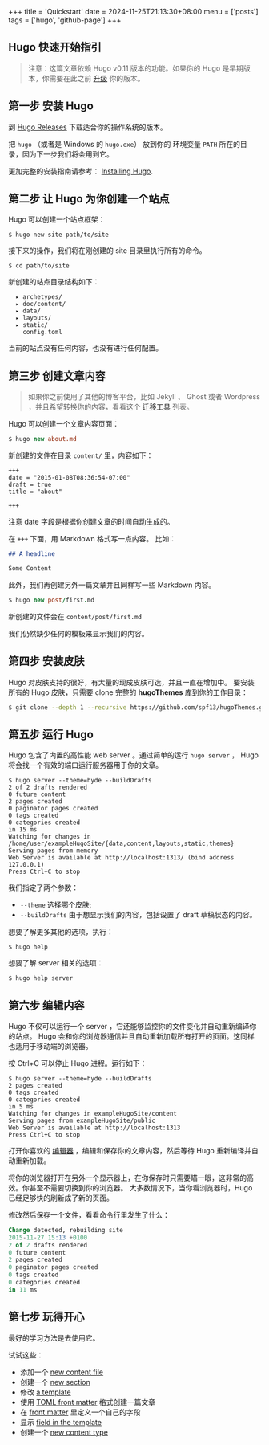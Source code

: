 +++
title = 'Quickstart'
date = 2024-11-25T21:13:30+08:00
menu = ['posts']
tags = ['hugo', 'github-page']
+++

## Hugo 快速开始指引

> 注意：这篇文章依赖 Hugo v0.11 版本的功能。如果你的 Hugo 是早期版本，你需要在此之前 [升级](https://www.gohugo.org/doc/overview/installing/) 你的版本。

## 第一步 安装 Hugo

到 [Hugo Releases](https://github.com/spf13/hugo/releases) 下载适合你的操作系统的版本。

把 `hugo` （或者是 Windows 的 `hugo.exe`） 放到你的 环境变量 `PATH` 所在的目录，因为下一步我们将会用到它。

更加完整的安装指南请参考： [Installing Hugo](https://www.gohugo.org/doc/overview/installing/).

## 第二步 让 Hugo 为你创建一个站点

Hugo 可以创建一个站点框架：

```
$ hugo new site path/to/site
```

接下来的操作，我们将在刚创建的 site 目录里执行所有的命令。

```
$ cd path/to/site
```

新创建的站点目录结构如下：

```
  ▸ archetypes/
  ▸ doc/content/
  ▸ data/
  ▸ layouts/
  ▸ static/
    config.toml
```

当前的站点没有任何内容，也没有进行任何配置。

## 第三步 创建文章内容

> 如果你之前使用了其他的博客平台，比如 Jekyll 、 Ghost 或者 Wordpress ，并且希望转换你的内容，看看这个 [迁移工具](https://www.gohugo.org/doc/tools/#migration-tools) 列表。

Hugo 可以创建一个文章内容页面：

```coffeescript
$ hugo new about.md
```

新创建的文件在目录 `content/` 里，内容如下：

```
+++
date = "2015-01-08T08:36:54-07:00"
draft = true
title = "about"

+++

```

注意 date 字段是根据你创建文章的时间自动生成的。

在 `+++` 下面，用 Markdown 格式写一点内容。 比如：

```markdown
## A headline

Some Content
```

此外，我们再创建另外一篇文章并且同样写一些 Markdown 内容。

```coffeescript
$ hugo new post/first.md
```

新创建的文件会在 `content/post/first.md`

我们仍然缺少任何的模板来显示我们的内容。

## 第四步 安装皮肤

Hugo 对皮肤支持的很好，有大量的现成皮肤可选，并且一直在增加中。 要安装所有的 Hugo 皮肤，只需要 clone 完整的 **hugoThemes** 库到你的工作目录：

```bash
$ git clone --depth 1 --recursive https://github.com/spf13/hugoThemes.git themes
```

## 第五步 运行 Hugo

Hugo 包含了内置的高性能 web server 。通过简单的运行 `hugo server` ， Hugo 将会找一个有效的端口运行服务器用于你的文章。

```
$ hugo server --theme=hyde --buildDrafts
2 of 2 drafts rendered
0 future content
2 pages created
0 paginator pages created
0 tags created
0 categories created
in 15 ms
Watching for changes in /home/user/exampleHugoSite/{data,content,layouts,static,themes}
Serving pages from memory
Web Server is available at http://localhost:1313/ (bind address 127.0.0.1)
Press Ctrl+C to stop
```

我们指定了两个参数：

+   `--theme` 选择哪个皮肤;
+   `--buildDrafts` 由于想显示我们的内容，包括设置了 draft 草稿状态的内容。

想要了解更多其他的选项，执行：

```
$ hugo help
```

想要了解 server 相关的选项：

```sql
$ hugo help server
```

## 第六步 编辑内容

Hugo 不仅可以运行一个 server ，它还能够监控你的文件变化并自动重新编译你的站点。 Hugo 会和你的浏览器通信并且自动重新加载所有打开的页面。这同样也适用于移动端的浏览器。

按 Ctrl+C 可以停止 Hugo 进程。运行如下：

```
$ hugo server --theme=hyde --buildDrafts
2 pages created
0 tags created
0 categories created
in 5 ms
Watching for changes in exampleHugoSite/content
Serving pages from exampleHugoSite/public
Web Server is available at http://localhost:1313
Press Ctrl+C to stop
```

打开你喜欢的 [编辑器](http://vim.spf13.com/) ，编辑和保存你的文章内容，然后等待 Hugo 重新编译并自动重新加载。

将你的浏览器打开在另外一个显示器上，在你保存时只需要瞄一眼，这非常的高效。你甚至不需要切换到你的浏览器。 大多数情况下，当你看浏览器时，Hugo 已经足够快的刷新成了新的页面。

修改然后保存一个文件，看看命令行里发生了什么：

```sql
Change detected, rebuilding site
2015-11-27 15:13 +0100
2 of 2 drafts rendered
0 future content
2 pages created
0 paginator pages created
0 tags created
0 categories created
in 11 ms
```

## 第七步 玩得开心

最好的学习方法是去使用它。

试试这些：

+   添加一个 [new content file](https://www.gohugo.org/doc/content/organization/)
+   创建一个 [new section](https://www.gohugo.org/doc/content/sections/)
+   修改 [a template](https://www.gohugo.org/doc/layout/templates/)
+   使用 [TOML front matter](https://www.gohugo.org/doc/content/front-matter/) 格式创建一篇文章
+   在 [front matter](https://www.gohugo.org/doc/content/front-matter/) 里定义一个自己的字段
+   显示 [field in the template](https://www.gohugo.org/doc/layout/variables/)
+   创建一个 [new content type](https://www.gohugo.org/doc/content/types/)